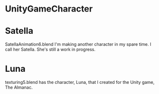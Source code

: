 # UnityGameCharacter
# Satella
SatellaAnimation6.blend 
I'm making another character in my spare time. I call her Satella. She's still a work in progress.

# Luna
texturing5.blend has the character, Luna, that I created for the Unity game, The Almanac. 
